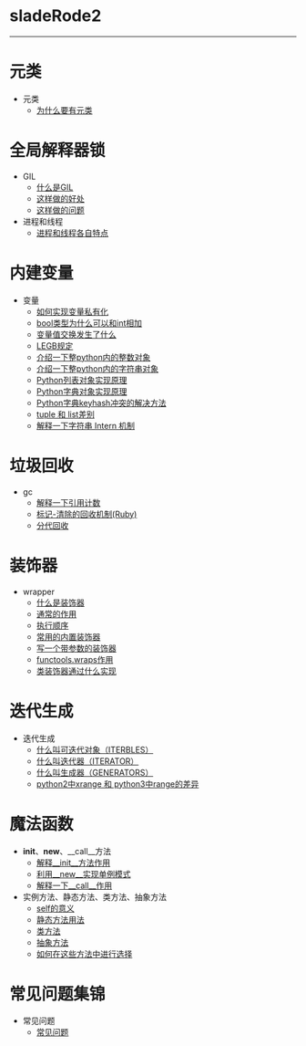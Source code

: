 # sladeRode2

***
# 元类
- 元类
    - [为什么要有元类](元类/元类.md#L1)

# 全局解释器锁
- GIL
    - [什么是GIL](全局解释器锁GIL/GIL.md#L1)
    - [这样做的好处](全局解释器锁GIL/GIL.md#L4)
    - [这样做的问题](全局解释器锁GIL/GIL.md#L7)
- 进程和线程
    - [进程和线程各自特点](全局解释器锁GIL/进程和线程.md#L1)

# 内建变量
- 变量
    - [如何实现变量私有化](内建变量/变量.md#L1)
    - [bool类型为什么可以和int相加](内建变量/变量.md#L7)
    - [变量值交换发生了什么](内建变量/变量.md#L10)
    - [LEGB规定](内建变量/变量.md#L21)
    - [介绍一下整python内的整数对象](内建变量/变量.md#L32)
    - [介绍一下整python内的字符串对象](内建变量/变量.md#L40)
    - [Python列表对象实现原理](内建变量/变量.md#L47)
    - [Python字典对象实现原理](内建变量/变量.md#L53)
    - [Python字典keyhash冲突的解决方法](内建变量/变量.md#L57)
    - [tuple 和 list差别](内建变量/变量.md#L64)
    - [解释一下字符串 Intern 机制](内建变量/变量.md#L68)

# 垃圾回收
- gc
    - [解释一下引用计数](垃圾回收/gc.md#L1)
    - [标记-清除的回收机制(Ruby)](垃圾回收/gc.md#L6)
    - [分代回收](垃圾回收/gc.md#L12)

# 装饰器
- wrapper
    - [什么是装饰器](装饰器/wrapper.md#L12)
    - [通常的作用](装饰器/wrapper.md#L12)
    - [执行顺序](装饰器/wrapper.md#L12)
    - [常用的内置装饰器](装饰器/wrapper.md#L12)
    - [写一个带参数的装饰器](装饰器/wrapper.md#L12)
    - [functools.wraps作用](装饰器/wrapper.md#L12)
    - [类装饰器通过什么实现](装饰器/wrapper.md#L12)

# 迭代生成
- 迭代生成
    - [什么叫可迭代对象（ITERBLES）](迭代生成/迭代生成.md#L12)
    - [什么叫迭代器（ITERATOR）](迭代生成/迭代生成.md#L12)
    - [什么叫生成器（GENERATORS）](迭代生成/迭代生成.md#L12)
    - [python2中xrange 和 python3中range的差异](迭代生成/迭代生成.md#L12)

# 魔法函数
- __init__、__new__、__call__方法
    - [解释__init__方法作用](魔法函数/__init__、__new__、__call__方法.md#L12)
    - [利用__new__实现单例模式](魔法函数/__init__、__new__、__call__方法.md#L12)
    - [解释一下__call__作用](魔法函数/__init__、__new__、__call__方法.md#L12)
- 实例方法、静态方法、类方法、抽象方法
    - [self的意义](魔法函数/实例方法、静态方法、类方法、抽象方法.md#L12)
    - [静态方法用法](魔法函数/实例方法、静态方法、类方法、抽象方法.md#L12)
    - [类方法](魔法函数/实例方法、静态方法、类方法、抽象方法.md#L12)
    - [抽象方法](魔法函数/实例方法、静态方法、类方法、抽象方法.md#L12)
    - [如何在这些方法中进行选择](魔法函数/实例方法、静态方法、类方法、抽象方法.md#L12)
    
# 常见问题集锦
- 常见问题
    - [常见问题](常见问题/常见问题.md#L1)